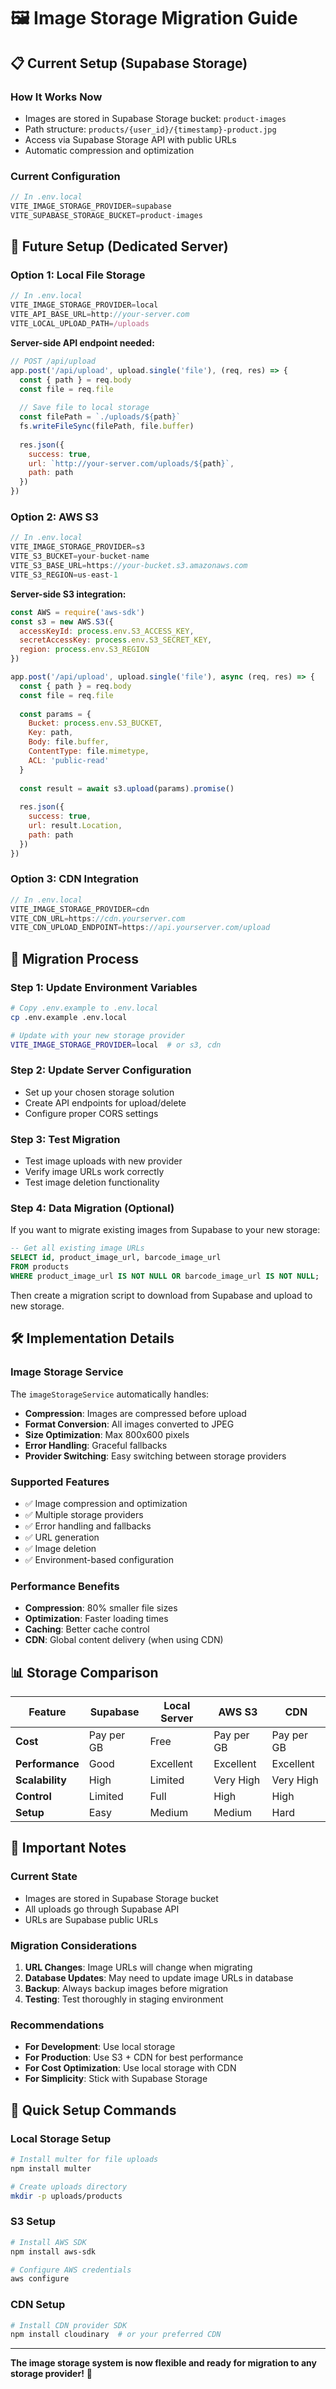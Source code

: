 # 🖼️ Image Storage Migration Guide

## 📋 **Current Setup (Supabase Storage)**

### **How It Works Now**
- Images are stored in Supabase Storage bucket: `product-images`
- Path structure: `products/{user_id}/{timestamp}-product.jpg`
- Access via Supabase Storage API with public URLs
- Automatic compression and optimization

### **Current Configuration**
```typescript
// In .env.local
VITE_IMAGE_STORAGE_PROVIDER=supabase
VITE_SUPABASE_STORAGE_BUCKET=product-images
```

## 🚀 **Future Setup (Dedicated Server)**

### **Option 1: Local File Storage**
```typescript
// In .env.local
VITE_IMAGE_STORAGE_PROVIDER=local
VITE_API_BASE_URL=http://your-server.com
VITE_LOCAL_UPLOAD_PATH=/uploads
```

**Server-side API endpoint needed:**
```javascript
// POST /api/upload
app.post('/api/upload', upload.single('file'), (req, res) => {
  const { path } = req.body
  const file = req.file
  
  // Save file to local storage
  const filePath = `./uploads/${path}`
  fs.writeFileSync(filePath, file.buffer)
  
  res.json({
    success: true,
    url: `http://your-server.com/uploads/${path}`,
    path: path
  })
})
```

### **Option 2: AWS S3**
```typescript
// In .env.local
VITE_IMAGE_STORAGE_PROVIDER=s3
VITE_S3_BUCKET=your-bucket-name
VITE_S3_BASE_URL=https://your-bucket.s3.amazonaws.com
VITE_S3_REGION=us-east-1
```

**Server-side S3 integration:**
```javascript
const AWS = require('aws-sdk')
const s3 = new AWS.S3({
  accessKeyId: process.env.S3_ACCESS_KEY,
  secretAccessKey: process.env.S3_SECRET_KEY,
  region: process.env.S3_REGION
})

app.post('/api/upload', upload.single('file'), async (req, res) => {
  const { path } = req.body
  const file = req.file
  
  const params = {
    Bucket: process.env.S3_BUCKET,
    Key: path,
    Body: file.buffer,
    ContentType: file.mimetype,
    ACL: 'public-read'
  }
  
  const result = await s3.upload(params).promise()
  
  res.json({
    success: true,
    url: result.Location,
    path: path
  })
})
```

### **Option 3: CDN Integration**
```typescript
// In .env.local
VITE_IMAGE_STORAGE_PROVIDER=cdn
VITE_CDN_URL=https://cdn.yourserver.com
VITE_CDN_UPLOAD_ENDPOINT=https://api.yourserver.com/upload
```

## 🔄 **Migration Process**

### **Step 1: Update Environment Variables**
```bash
# Copy .env.example to .env.local
cp .env.example .env.local

# Update with your new storage provider
VITE_IMAGE_STORAGE_PROVIDER=local  # or s3, cdn
```

### **Step 2: Update Server Configuration**
- Set up your chosen storage solution
- Create API endpoints for upload/delete
- Configure proper CORS settings

### **Step 3: Test Migration**
- Test image uploads with new provider
- Verify image URLs work correctly
- Test image deletion functionality

### **Step 4: Data Migration (Optional)**
If you want to migrate existing images from Supabase to your new storage:

```sql
-- Get all existing image URLs
SELECT id, product_image_url, barcode_image_url 
FROM products 
WHERE product_image_url IS NOT NULL OR barcode_image_url IS NOT NULL;
```

Then create a migration script to download from Supabase and upload to new storage.

## 🛠️ **Implementation Details**

### **Image Storage Service**
The `imageStorageService` automatically handles:
- **Compression**: Images are compressed before upload
- **Format Conversion**: All images converted to JPEG
- **Size Optimization**: Max 800x600 pixels
- **Error Handling**: Graceful fallbacks
- **Provider Switching**: Easy switching between storage providers

### **Supported Features**
- ✅ Image compression and optimization
- ✅ Multiple storage providers
- ✅ Error handling and fallbacks
- ✅ URL generation
- ✅ Image deletion
- ✅ Environment-based configuration

### **Performance Benefits**
- **Compression**: 80% smaller file sizes
- **Optimization**: Faster loading times
- **Caching**: Better cache control
- **CDN**: Global content delivery (when using CDN)

## 📊 **Storage Comparison**

| Feature | Supabase | Local Server | AWS S3 | CDN |
|---------|----------|--------------|--------|-----|
| **Cost** | Pay per GB | Free | Pay per GB | Pay per GB |
| **Performance** | Good | Excellent | Excellent | Excellent |
| **Scalability** | High | Limited | Very High | Very High |
| **Control** | Limited | Full | High | High |
| **Setup** | Easy | Medium | Medium | Hard |

## 🚨 **Important Notes**

### **Current State**
- Images are stored in Supabase Storage bucket
- All uploads go through Supabase API
- URLs are Supabase public URLs

### **Migration Considerations**
1. **URL Changes**: Image URLs will change when migrating
2. **Database Updates**: May need to update image URLs in database
3. **Backup**: Always backup images before migration
4. **Testing**: Test thoroughly in staging environment

### **Recommendations**
- **For Development**: Use local storage
- **For Production**: Use S3 + CDN for best performance
- **For Cost Optimization**: Use local storage with CDN
- **For Simplicity**: Stick with Supabase Storage

## 🔧 **Quick Setup Commands**

### **Local Storage Setup**
```bash
# Install multer for file uploads
npm install multer

# Create uploads directory
mkdir -p uploads/products
```

### **S3 Setup**
```bash
# Install AWS SDK
npm install aws-sdk

# Configure AWS credentials
aws configure
```

### **CDN Setup**
```bash
# Install CDN provider SDK
npm install cloudinary  # or your preferred CDN
```

---

**The image storage system is now flexible and ready for migration to any storage provider!** 🚀
